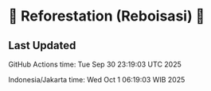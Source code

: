 
# 🌳 Reforestation (Reboisasi) 🌲

## Last Updated

GitHub Actions time: Tue Sep 30 23:19:03 UTC 2025

Indonesia/Jakarta time: Wed Oct  1 06:19:03 WIB 2025
